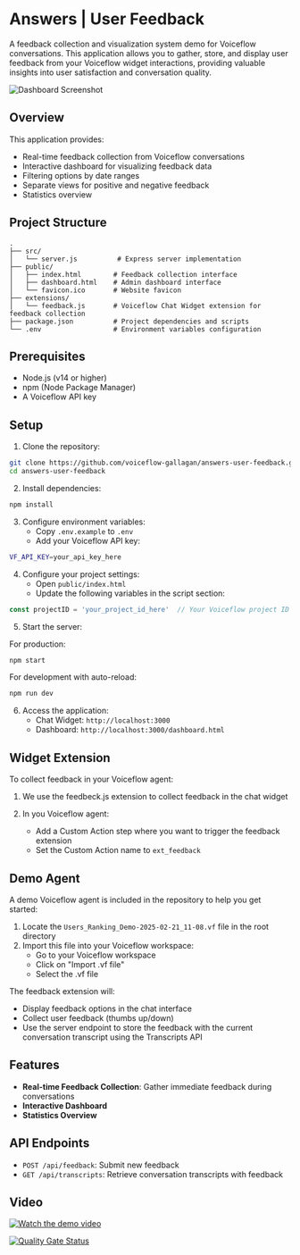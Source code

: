# Answers | User Feedback

A feedback collection and visualization system demo for Voiceflow conversations. This application allows you to gather, store, and display user feedback from your Voiceflow widget interactions, providing valuable insights into user satisfaction and conversation quality.

![Dashboard Screenshot](./doc/screenshot.png)

## Overview

This application provides:
- Real-time feedback collection from Voiceflow conversations
- Interactive dashboard for visualizing feedback data
- Filtering options by date ranges
- Separate views for positive and negative feedback
- Statistics overview

## Project Structure

```
.
├── src/
│   └── server.js          # Express server implementation
├── public/
│   ├── index.html        # Feedback collection interface
│   ├── dashboard.html    # Admin dashboard interface
│   └── favicon.ico       # Website favicon
├── extensions/
│   └── feedback.js       # Voiceflow Chat Widget extension for feedback collection
├── package.json          # Project dependencies and scripts
└── .env                  # Environment variables configuration
```

## Prerequisites

- Node.js (v14 or higher)
- npm (Node Package Manager)
- A Voiceflow API key

## Setup

1. Clone the repository:
```bash
git clone https://github.com/voiceflow-gallagan/answers-user-feedback.git
cd answers-user-feedback
```

2. Install dependencies:
```bash
npm install
```

3. Configure environment variables:
   - Copy `.env.example` to `.env`
   - Add your Voiceflow API key:
```bash
VF_API_KEY=your_api_key_here
```

4. Configure your project settings:
   - Open `public/index.html`
   - Update the following variables in the script section:
```javascript
const projectID = 'your_project_id_here'  // Your Voiceflow project ID
```

5. Start the server:

For production:
```bash
npm start
```

For development with auto-reload:
```bash
npm run dev
```

6. Access the application:
   - Chat Widget: `http://localhost:3000`
   - Dashboard: `http://localhost:3000/dashboard.html`

## Widget Extension

To collect feedback in your Voiceflow agent:

1. We use the feedbeck.js extension to collect feedback in the chat widget

2. In you Voiceflow agent:
   - Add a Custom Action step where you want to trigger the feedback extension
   - Set the Custom Action name to `ext_feedback`

## Demo Agent

A demo Voiceflow agent is included in the repository to help you get started:

1. Locate the `Users_Ranking_Demo-2025-02-21_11-08.vf` file in the root directory
2. Import this file into your Voiceflow workspace:
   - Go to your Voiceflow workspace
   - Click on "Import .vf file"
   - Select the .vf file


The feedback extension will:
- Display feedback options in the chat interface
- Collect user feedback (thumbs up/down)
- Use the server endpoint to store the feedback with the current conversation transcript using the Transcripts API

## Features

- **Real-time Feedback Collection**: Gather immediate feedback during conversations
- **Interactive Dashboard**
- **Statistics Overview**


## API Endpoints

- `POST /api/feedback`: Submit new feedback
- `GET /api/transcripts`: Retrieve conversation transcripts with feedback

## Video

[![Watch the demo video](https://img.youtube.com/vi/herpxOvDtzE/0.jpg)](https://www.youtube.com/watch?v=herpxOvDtzE)

[![Quality Gate Status](https://sonarcloud.io/api/project_badges/measure?project=voiceflow-community_answers-user-feedback&metric=alert_status)](https://sonarcloud.io/summary/new_code?id=voiceflow-community_answers-user-feedback)
